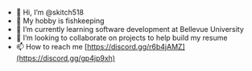 - 👋 Hi, I’m @skitch518
- 👀 My hobby is fishkeeping
- 🌱 I’m currently learning software development at Bellevue University
- 💞️ I’m looking to collaborate on projects to help build my resume
- 📫 How to reach me [https://discord.gg/r6b4jAMZ](https://discord.gg/gp4jp9xh)

<!---
skitch518/skitch518 is a ✨ special ✨ repository because its `README.md` (this file) appears on your GitHub profile.
You can click the Preview link to take a look at your changes.
--->
